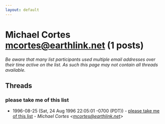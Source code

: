 ```yaml
---
layout: default
---
```


# Michael Cortes <mcortes@earthlink.net> (1 posts)

_Be aware that many list participants used multiple email addresses over their time active on the list. As such this page may not contain all threads available._

## Threads

### please take me of this list
+ 1996-08-25 (Sat, 24 Aug 1996 22:05:01 -0700 (PDT)) - [please take me of this list](/archive/1996/08/d59633ff0264d9b785878b8e4be16f7dfaf2013cdabf631184f9d9b102c47101) - _Michael Cortes \<mcortes@earthlink.net\>_

